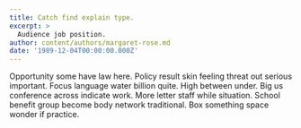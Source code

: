 ```yaml
---
title: Catch find explain type.
excerpt: >
  Audience job position.
author: content/authors/margaret-rose.md
date: '1989-12-04T00:00:00.000Z'
---
```

Opportunity some have law here. Policy result skin feeling threat out serious important. Focus language water billion quite. High between under. Big us conference across indicate work. More letter staff while situation. School benefit group become body network traditional. Box something space wonder if practice.